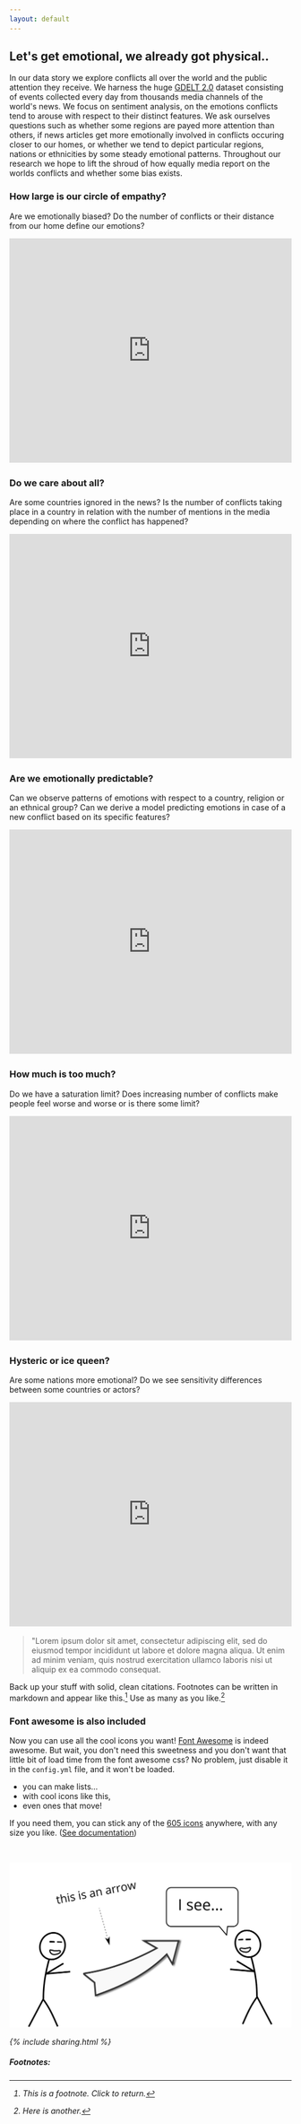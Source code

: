 ```yaml
---
layout: default
---
```


## Let's get emotional, we already got physical..

In our data story we explore conflicts all over the world and the public attention they receive. We harness the huge [GDELT 2.0](https://www.gdeltproject.org/) dataset consisting of events collected every day from thousands media channels of the world's news. We focus on sentiment analysis, on the emotions conflicts tend to arouse with respect to their distinct features. We ask ourselves questions such as whether some regions are payed more attention than others, if news articles get more emotionally involved in conflicts occuring closer to our homes, or whether we tend to depict particular regions, nations or ethnicities by some steady emotional patterns. Throughout our research we hope to lift the shroud of how equally media report on the worlds conflicts and whether some bias exists.

### How large is our circle of empathy?
Are we emotionally biased? Do the number of conflicts or their distance from our home define our emotions? 

<iframe src="https://matterhorn-ada.github.io/us2.html" width="100%" height="400px" frameBorder="0"></iframe>

### Do we care about all?
Are some countries ignored in the news? Is the number of conflicts taking place in a country in relation with the number of mentions in the media depending on where the conflict has happened?

<iframe src="https://matterhorn-ada.github.io/us2.html" width="100%" height="400px" frameBorder="0"></iframe>

### Are we emotionally predictable?
Can we observe patterns of emotions with respect to a country, religion or an ethnical group? Can we derive a model predicting emotions in case of a new conflict based on its specific features?

<iframe src="https://matterhorn-ada.github.io/us2.html" width="100%" height="400px" frameBorder="0"></iframe>

### How much is too much?
Do we have a saturation limit? Does increasing number of conflicts make people feel worse and worse or is there some limit?

<iframe src="https://matterhorn-ada.github.io/us2.html" width="100%" height="400px" frameBorder="0"></iframe>

### Hysteric or ice queen?
Are some nations more emotional? Do we see sensitivity differences between some countries or actors?

<iframe src="https://matterhorn-ada.github.io/us2.html" width="100%" height="400px" frameBorder="0"></iframe>



> "Lorem ipsum dolor sit amet, consectetur adipiscing elit, sed do eiusmod tempor incididunt ut labore et dolore magna aliqua. Ut enim ad minim veniam, quis nostrud exercitation ullamco laboris nisi ut aliquip ex ea commodo consequat.

Back up your stuff with solid, clean citations. Footnotes can be written in markdown and appear like this.[^1] Use as many as you like.[^2]



### Font awesome is also included

<i class="fa fa-quote-left fa-3x fa-pull-left fa-border"></i> Now you can use all the cool icons you want! [Font Awesome](http://fontawesome.io) is indeed awesome. But wait, you don't need this sweetness and you don't want that little bit of load time from the font awesome css? No problem, just disable it in the `config.yml` file, and it won't be loaded.

<ul class="fa-ul">
  <li><i class="fa-li fa fa-check-square"></i>you can make lists...</li>
  <li><i class="fa-li fa fa-check-square-o"></i>with cool icons like this,</li>
  <li><i class="fa-li fa fa-spinner fa-spin"></i>even ones that move!</li>
</ul>

If you need them, you can stick any of the [605 icons](http://fontawesome.io/icons/) anywhere, with any size you like. ([See documentation](http://fontawesome.io/examples/))

<i class="fa fa-building"></i>&nbsp;&nbsp;<i class="fa fa-bus fa-lg"></i>&nbsp;&nbsp;<i class="fa fa-cube fa-2x"></i>&nbsp;&nbsp;<i class="fa fa-paper-plane fa-3x"></i>&nbsp;&nbsp;<i class="fa fa-camera-retro fa-4x">

<img src="images/hello.svg" alt="sample image">

{% include sharing.html %}

##### Footnotes:

[^1]: This is a footnote. Click to return.

[^2]: Here is another.
